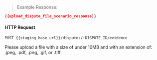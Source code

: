 > Example Response:

```json
{{upload_dispute_file_scenario_response}}
```

#### HTTP Request

`POST {{staging_base_url}}/disputes/:DISPUTE_ID/evidence`


<aside class="notice">
Please upload a file with a size of under 10MB and with an extension of: .jpeg, .pdf, .png, .gif, or .tiff.
</aside>
